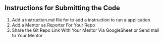 ## Instructions for Submitting the Code
1. Add a instruction.md file for to add a instruction to run a application 
2. Add a Mentor as Reporter For Your Repo
3. Share the Git Repo Link With Your Mentor Via GoogleSheet or Send mail to Your Mentor

